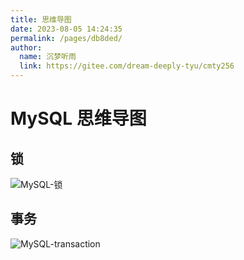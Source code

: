 ```yaml
---
title: 思维导图
date: 2023-08-05 14:24:35
permalink: /pages/db8ded/
author: 
  name: 沉梦听雨
  link: https://gitee.com/dream-deeply-tyu/cmty256
---
```

# MySQL 思维导图

## 锁

![MySQL-锁](https://jsd.cdn.zzko.cn/gh//cmty256/imgs-blog@main/MySQL/MySQL-锁.9uhj8mebplk.webp)

## 事务

![MySQL-transaction](https://jsd.cdn.zzko.cn/gh//cmty256/imgs-blog@main/MySQL/MySQL-transaction.24522ng97c0w.webp)

